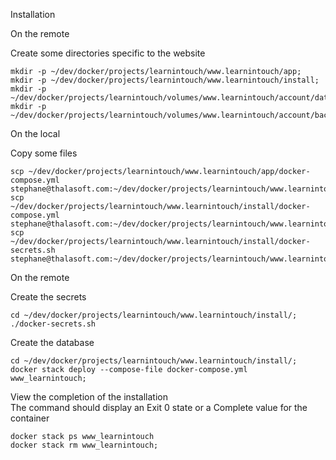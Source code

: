 Installation

On the remote

Create some directories specific to the website
```
mkdir -p ~/dev/docker/projects/learnintouch/www.learnintouch/app;
mkdir -p ~/dev/docker/projects/learnintouch/www.learnintouch/install;
mkdir -p ~/dev/docker/projects/learnintouch/volumes/www.learnintouch/account/data/;
mkdir -p ~/dev/docker/projects/learnintouch/volumes/www.learnintouch/account/backup/;
```

On the local

Copy some files
```
scp ~/dev/docker/projects/learnintouch/www.learnintouch/app/docker-compose.yml stephane@thalasoft.com:~/dev/docker/projects/learnintouch/www.learnintouch/app
scp ~/dev/docker/projects/learnintouch/www.learnintouch/install/docker-compose.yml stephane@thalasoft.com:~/dev/docker/projects/learnintouch/www.learnintouch/install
scp ~/dev/docker/projects/learnintouch/www.learnintouch/install/docker-secrets.sh stephane@thalasoft.com:~/dev/docker/projects/learnintouch/www.learnintouch/install
```

On the remote

Create the secrets
```
cd ~/dev/docker/projects/learnintouch/www.learnintouch/install/;
./docker-secrets.sh
```

Create the database
```
cd ~/dev/docker/projects/learnintouch/www.learnintouch/install/;
docker stack deploy --compose-file docker-compose.yml www_learnintouch;
```

View the completion of the installation  
The command should display an Exit 0 state or a Complete value for the container
```
docker stack ps www_learnintouch
docker stack rm www_learnintouch;
```

